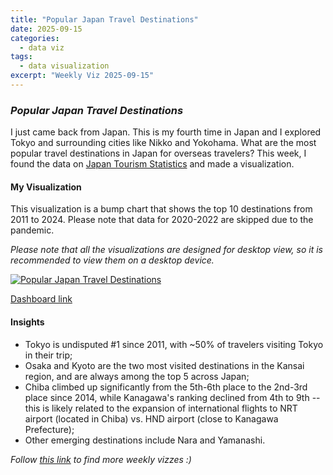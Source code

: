 ```yaml
---
title: "Popular Japan Travel Destinations"
date: 2025-09-15
categories:
  - data viz
tags:
  - data visualization
excerpt: "Weekly Viz 2025-09-15"
---
```


### *Popular Japan Travel Destinations*

I just came back from Japan. This is my fourth time in Japan and I explored Tokyo and surrounding cities like Nikko and Yokohama. What are the most popular travel destinations in Japan for overseas travelers? This week, I found the data on [Japan Tourism Statistics](https://statistics.jnto.go.jp/en/graph/#graph--inbound--prefecture--ranking) and made a visualization.  

#### My Visualization

This visualization is a bump chart that shows the top 10 destinations from 2011 to 2024. Please note that data for 2020-2022 are skipped due to the pandemic.    

*Please note that all the visualizations are designed for desktop view, so it is recommended to view them on a desktop device.*  

<div class='tableauPlaceholder' id='viz1757990164488' style='position: relative'>
  <noscript><a href='#'>
    <img alt='Popular Japan Travel Destinations ' src='https:&#47;&#47;public.tableau.com&#47;static&#47;images&#47;20&#47;20250915PopularJapanTravelDestinations&#47;PopularJapanTravelDestinations&#47;1_rss.png' style='border: none' />
  </a></noscript>
  <object class='tableauViz'  style='display:none;'>
    <param name='host_url' value='https%3A%2F%2Fpublic.tableau.com%2F' />
    <param name='embed_code_version' value='3' />
    <param name='site_root' value='' />
    <param name='name' value='20250915PopularJapanTravelDestinations&#47;PopularJapanTravelDestinations' />
    <param name='tabs' value='no' />
    <param name='toolbar' value='yes' />
    <param name='static_image' value='https:&#47;&#47;public.tableau.com&#47;static&#47;images&#47;20&#47;20250915PopularJapanTravelDestinations&#47;PopularJapanTravelDestinations&#47;1.png' /> 
    <param name='animate_transition' value='yes' />
    <param name='display_static_image' value='yes' />
    <param name='display_spinner' value='yes' />
    <param name='display_overlay' value='yes' />
    <param name='display_count' value='yes' />
    <param name='language' value='en-US' />
    <param name='filter' value='publish=yes' />
  </object></div>        
  <script type='text/javascript'>         
    var divElement = document.getElementById('viz1757990164488');  
    var vizElement = divElement.getElementsByTagName('object')[0];      
    if ( divElement.offsetWidth > 800 ) { vizElement.style.width='800px';vizElement.style.height='627px';} else if ( divElement.offsetWidth > 500 ) { vizElement.style.width='800px';vizElement.style.height='627px';} else { vizElement.style.width='100%';vizElement.style.height='727px';}             
    var scriptElement = document.createElement('script');          
    scriptElement.src = 'https://public.tableau.com/javascripts/api/viz_v1.js';       
    vizElement.parentNode.insertBefore(scriptElement, vizElement);      
  </script>

[Dashboard link](https://public.tableau.com/views/20250915PopularJapanTravelDestinations/PopularJapanTravelDestinations?:language=en-US&publish=yes&:sid=&:redirect=auth&:display_count=n&:origin=viz_share_link)

#### Insights
* Tokyo is undisputed #1 since 2011, with ~50% of travelers visiting Tokyo in their trip;
* Osaka and Kyoto are the two most visited destinations in the Kansai region, and are always among the top 5 across Japan;
* Chiba climbed up significantly from the 5th-6th place to the 2nd-3rd place since 2014, while Kanagawa's ranking declined from 4th to 9th -- this is likely related to the expansion of international flights to NRT airport (located in Chiba) vs. HND airport (close to Kanagawa Prefecture);
* Other emerging destinations include Nara and Yamanashi.  

*Follow [this link](https://yudong-94.github.io/personal-website/project/WeeklyViz2025/) to find more weekly vizzes :)*
